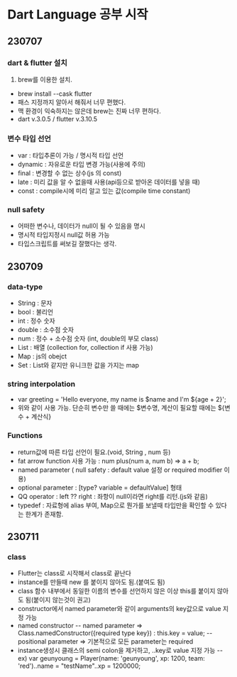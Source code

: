 # Dart Language 공부 시작

## 230707

### dart & flutter 설치

1. brew를 이용한 설치.

- brew install --cask flutter
- 패스 지정까지 알아서 해줘서 너무 편했다.
- 맥 환경이 익숙하지는 않은데 brew는 진짜 너무 편하다.
- dart v.3.0.5 / flutter v.3.10.5

### 변수 타입 선언

- var : 타입추론이 가능 / 명시적 타입 선언
- dynamic : 자유로운 타입 변경 가능(사용에 주의)
- final : 변경할 수 없는 상수(js 의 const)
- late : 미리 값을 알 수 없을때 사용(api등으로 받아온 데이터를 넣을 때)
- const : compile시에 미리 알고 있는 값(compile time constant)

### null safety

- 어떠한 변수나, 데이터가 null이 될 수 있음을 명시
- 명시적 타입지정시 null값 허용 가능
- 타입스크립트를 써보길 잘했다는 생각.

## 230709

### data-type

- String : 문자
- bool : 불리언
- int : 정수 숫자
- double : 소수점 숫자
- num : 정수 + 소수점 숫자 (int, double의 부모 class)
- List : 배열 (collection for, collection if 사용 가능)
- Map : js의 obejct
- Set : List와 같지만 유니크한 값을 가지는 map

### string interpolation

- var greeting = 'Hello everyone, my name is $name and I\'m ${age + 2}';
- 위와 같이 사용 가능. 단순히 변수만 쓸 때에는 $변수명, 계산이 필요할 때에는 ${변수 + 계산식}

### Functions

- return값에 따른 타입 선언이 필요.(void, String , num 등)
- fat arrow function 사용 가능 : num plus(num a, num b) => a + b;
- named parameter ( null safety : default value 설정 or required modifier 이용)
- optional parameter : [type? variable = defaultValue] 형태
- QQ operator : left ?? right : 좌항이 null이라면 right를 리턴.(js와 같음)
- typedef : 자료형에 alias 부여, Map으로 뭔가를 보낼때 타입만을 확인할 수 있다는 한계가 존재함.

## 230711

### class

- Flutter는 class로 시작해서 class로 끝난다
- instance를 만들때 new 를 붙이지 않아도 됨.(붙여도 됨)
- class 함수 내부에서 동일한 이름의 변수를 선언하지 않은 이상 this를 붙이지 않아도 됨(붙이지 않는것이 권고)
- constructor에서 named parameter와 같이 arguments의 key값으로 value 지정 가능
- named constructor
  -- named parameter => Class.namedConstructor({required type key}) : this.key = value;
  -- positional parameter => 기본적으로 모든 parameter는 required
- instance생성시 클래스의 semi colon을 제거하고, ..key로 value 지정 가능
  -- ex) var geunyoung = Player(name: 'geunyoung', xp: 1200, team: 'red')..name = "testName"..xp = 1200000;
